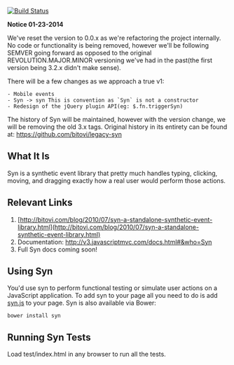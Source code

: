 <!--

@constructor Syn
@group actions Actions
@group keys Keys
@group mouse Mouse
@group chained Chaining

-->

[![Build Status](https://travis-ci.org/bitovi/syn.png?branch=master)](https://travis-ci.org/bitovi/syn.png?branch=master)

__Notice 01-23-2014__

We've reset the version to 0.0.x as we're refactoring the project internally. No code or functionality is being removed, however we'll be following SEMVER going forward as opposed to the original REVOLUTION.MAJOR.MINOR versioning we've had in the past(the first version being 3.2.x didn't make sense).

There will be a few changes as we approach a true v1:

	- Mobile events
	- Syn -> syn This is convention as `Syn` is not a constructor
	- Redesign of the jQuery plugin API(eg: $.fn.triggerSyn)

The history of Syn will be maintained, however with the version change, we will be removing the old 3.x tags. Original history in its entirety can be found at: https://github.com/bitovi/legacy-syn

## What It Is

Syn is a synthetic event library that pretty much handles typing, clicking, moving, and 
dragging exactly how a real user would perform those actions.

## Relevant Links

1. [http://bitovi.com/blog/2010/07/syn-a-standalone-synthetic-event-library.html](http://bitovi.com/blog/2010/07/syn-a-standalone-synthetic-event-library.html)
2. Documentation: http://v3.javascriptmvc.com/docs.html#&who=Syn
3. Full Syn docs coming soon!

## Using Syn

You'd use syn to perform functional testing or simulate user actions on a JavaScript application. To add syn to your page all you need to do is add [syn.js](https://rawgithub.com/bitovi/syn/master/dist/syn.js) to your page. Syn is also available via Bower:

    bower install syn

## Running Syn Tests

Load test/index.html in any browser to run all the tests.
